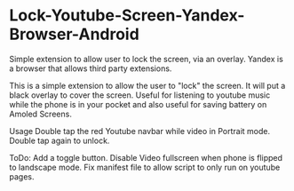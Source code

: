 # Lock-Youtube-Screen-Yandex-Browser-Android

Simple extension to allow user to lock the screen, via an overlay.
Yandex is a browser that allows third party extensions.

This is a simple extension to allow the user to "lock" the screen. It will put a black overlay to cover the screen.
 Useful for listening to youtube music while the phone is in your pocket and also useful for saving battery on Amoled Screens.

Usage
Double tap the red Youtube navbar while video in Portrait mode.
Double tap again to unlock.

ToDo:
Add a toggle button.
Disable Video fullscreen when phone is flipped to landscape mode.
Fix manifest file to allow script to only run on youtube pages.
